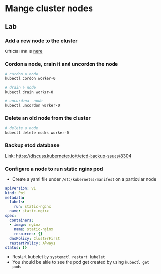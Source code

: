 # Mange cluster nodes

## Lab

### Add a new node to the cluster

Official link is [here](https://kubernetes.io/docs/reference/setup-tools/kubeadm/kubeadm-join/)

### Cordon a node, drain it and uncordon the node

``` bash
# cordon a node
kubectl cordon worker-0

# drain a node
kubectl drain worker-0

# uncordona  node
kubectl uncordon worker-0
```

### Delete an old node from the cluster

``` bash
# delete a node
kubectl delete nodes worker-0
```

### Backup etcd database

Link: https://discuss.kubernetes.io/t/etcd-backup-ssues/8304

### Configure a node to run static nginx pod

- Create a yaml file under `/etc/kubernetes/manifest` on a particular node

``` yaml
apiVersion: v1
kind: Pod
metadata:
  labels:
    run: static-nginx
  name: static-nginx
spec:
  containers:
  - image: nginx
    name: static-nginx
    resources: {}
  dnsPolicy: ClusterFirst
  restartPolicy: Always
status: {}
```

- Restart kubelet by `systemctl restart kubelet`
- You should be able to see the pod get created by using `kubectl get pods`

